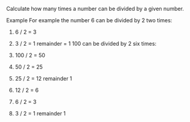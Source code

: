 Calculate how many times a number can be divided by a given number.

Example
For example the number 6 can be divided by 2 two times:

1. 6 / 2 = 3
2. 3 / 2 = 1 remainder = 1
100 can be divided by 2 six times:

1. 100 / 2 = 50
2. 50 / 2 = 25
3. 25 / 2 = 12 remainder 1
4. 12 / 2 = 6
5. 6 / 2 = 3
6. 3 / 2 = 1 remainder 1
